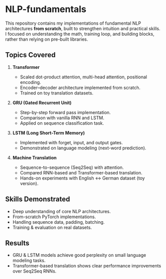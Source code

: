 # NLP-fundamentals

This repository contains my implementations of fundamental NLP architectures **from scratch**, built to strengthen intuition and practical skills.  
I focused on understanding the math, training loop, and building blocks, rather than relying on pre-built libraries.

## Topics Covered
1. **Transformer**  
   - Scaled dot-product attention, multi-head attention, positional encoding.  
   - Encoder–decoder architecture implemented from scratch.  
   - Trained on toy translation datasets.  

2. **GRU (Gated Recurrent Unit)**  
   - Step-by-step forward pass implementation.  
   - Comparison with vanilla RNN and LSTM.  
   - Applied on sequence classification task.  

3. **LSTM (Long Short-Term Memory)**  
   - Implemented with forget, input, and output gates.  
   - Demonstrated on language modeling (next-word prediction).  

4. **Machine Translation**  
   - Sequence-to-sequence (Seq2Seq) with attention.  
   - Compared RNN-based and Transformer-based translation.  
   - Hands-on experiments with English ↔ German dataset (toy version).  

## Skills Demonstrated
- Deep understanding of core NLP architectures.  
- From-scratch PyTorch implementations.  
- Handling sequence data, padding, batching.  
- Training & evaluation on real datasets.  

## Results
- GRU & LSTM models achieve good perplexity on small language modeling tasks.  
- Transformer-based translation shows clear performance improvements over Seq2Seq RNNs.  




